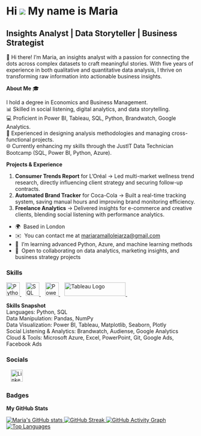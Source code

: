 Hi ![](https://user-images.githubusercontent.com/18350557/176309783-0785949b-9127-417c-8b55-ab5a4333674e.gif) My name is Maria
===========================================================================================================================

Insights Analyst | Data Storyteller | Business Strategist
---------------------------------------------------------

👋 Hi there! I’m Maria, an insights analyst with a passion for connecting the dots across complex datasets to craft meaningful stories. With five years of experience in both qualitative and quantitative data analysis, I thrive on transforming raw information into actionable business insights.

**About Me** 🎓

I hold a degree in Economics and Business Management.  
📊 Skilled in social listening, digital analytics, and data storytelling.  
💻 Proficient in Power BI, Tableau, SQL, Python, Brandwatch, Google Analytics.  
🧩 Experienced in designing analysis methodologies and managing cross-functional projects.  
🌐 Currently enhancing my skills through the JustIT Data Technician Bootcamp (SQL, Power BI, Python, Azure).

**Projects & Experience**

1. **Consumer Trends Report** for L’Oréal → Led multi-market wellness trend research, directly influencing client strategy and securing follow-up contracts.  
2. **Automated Brand Tracker** for Coca-Cola → Built a real-time tracking system, saving manual hours and improving brand monitoring efficiency.  
3. **Freelance Analytics** → Delivered insights for e-commerce and creative clients, blending social listening with performance analytics.

* 🌍  Based in London  
* ✉️  You can contact me at [mariaramallolejarza@gmail.com](mailto:mariaramallolejarza@gmail.com)  
* 🧠  I’m learning advanced Python, Azure, and machine learning methods  
* 🤝  Open to collaborating on data analytics, marketing insights, and business strategy projects

### Skills

<p align="left">
<a href="https://www.python.org/" target="_blank" rel="noreferrer">
<img src="https://raw.githubusercontent.com/danielcranney/readme-generator/main/public/icons/skills/python-colored.svg" width="36" height="36" alt="Python" />
</a>&nbsp;&nbsp;
<a href="https://www.microsoft.com/en-us/sql-server" target="_blank" rel="noreferrer">
<img src="https://raw.githubusercontent.com/danielcranney/readme-generator/main/public/icons/skills/mysql-colored.svg" width="36" height="36" alt="SQL" />
</a>&nbsp;&nbsp;
<a href="https://powerbi.microsoft.com/" target="_blank" rel="noreferrer">
<img src="https://cdn.worldvectorlogo.com/logos/power-bi.svg" width="36" height="36" alt="Power BI" />
</a>&nbsp;&nbsp;
<a href="https://www.tableau.com/" target="_blank" rel="noreferrer">
<img src="https://raw.githubusercontent.com/gilbarbara/logos/main/logos/tableau.svg" width="163" height="36" alt="Tableau Logo" />
</a>&nbsp;&nbsp;
</p>

**Skills Snapshot**  
Languages: Python, SQL  
Data Manipulation: Pandas, NumPy  
Data Visualization: Power BI, Tableau, Matplotlib, Seaborn, Plotly  
Social Listening & Analytics: Brandwatch, Audiense, Google Analytics  
Cloud & Tools: Microsoft Azure, Excel, PowerPoint, Git, Google Ads, Facebook Ads

### Socials

<p align="left">
</picture>
</a>&nbsp;&nbsp;
<a href="https://www.linkedin.com/in/maria-ramallo-lejarza/" target="_blank" rel="noreferrer">
<img src="https://raw.githubusercontent.com/danielcranney/readme-generator/main/public/icons/socials/linkedin.svg" width="32" height="32" alt="LinkedIn" />
</a>
</p>

### Badges

<b>My GitHub Stats</b>

<a href="http://www.github.com/maria-ramallo">
<img src="https://github-readme-stats.vercel.app/api?username=maria-ramallo&show_icons=true&hide=&count_private=true&title_color=0891b2&text_color=ffffff&icon_color=0891b2&bg_color=1c1917&hide_border=true" alt="Maria's GitHub stats" />
</a>

<a href="http://www.github.com/maria-ramallo">
<img src="https://github-readme-streak-stats.herokuapp.com/?user=maria-ramallo&stroke=ffffff&background=1c1917&ring=0891b2&fire=0891b2&currStreakNum=ffffff&currStreakLabel=0891b2&sideNums=ffffff&sideLabels=ffffff&dates=ffffff&hide_border=true" alt="GitHub Streak" />
</a>

<a href="http://www.github.com/maria-ramallo">
<img src="https://github-readme-activity-graph.cyclic.app/graph?username=maria-ramallo&bg_color=1c1917&color=ffffff&line=0891b2&point=ffffff&area_color=1c1917&area=true&hide_border=true&custom_title=GitHub%20Commits%20Graph" alt="GitHub Activity Graph" />
</a>

<a href="https://github.com/maria-ramallo" align="left">
<img src="https://github-readme-stats.vercel.app/api/top-langs/?username=maria-ramallo&langs_count=10&title_color=0891b2&text_color=ffffff&icon_color=0891b2&bg_color=1c1917&hide_border=true&locale=en&custom_title=Top%20Languages" alt="Top Languages" />
</a>
